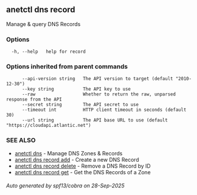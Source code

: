 ## anetctl dns record

Manage & query DNS Records

### Options

```
  -h, --help   help for record
```

### Options inherited from parent commands

```
      --api-version string   The API version to target (default "2010-12-30")
      --key string           The API key to use
      --raw                  Whether to return the raw, unparsed response from the API
      --secret string        The API secret to use
      --timeout int          HTTP client timeout in seconds (default 30)
      --url string           The API base URL to use (default "https://cloudapi.atlantic.net")
```

### SEE ALSO

* [anetctl dns](anetctl_dns.md)	 - Manage DNS Zones & Records
* [anetctl dns record add](anetctl_dns_record_add.md)	 - Create a new DNS Record
* [anetctl dns record delete](anetctl_dns_record_delete.md)	 - Remove a DNS Record by ID
* [anetctl dns record get](anetctl_dns_record_get.md)	 - Get the DNS Records of a Zone

###### Auto generated by spf13/cobra on 28-Sep-2025
